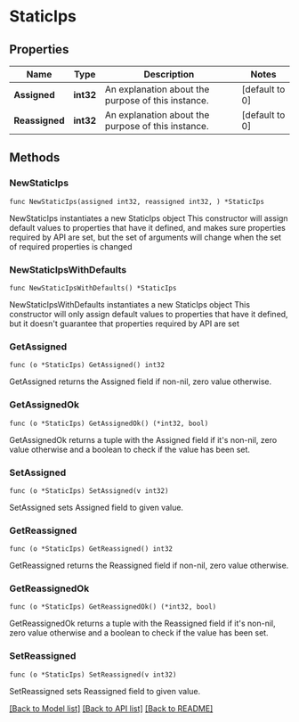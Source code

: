 # StaticIps

## Properties

Name | Type | Description | Notes
------------ | ------------- | ------------- | -------------
**Assigned** | **int32** | An explanation about the purpose of this instance. | [default to 0]
**Reassigned** | **int32** | An explanation about the purpose of this instance. | [default to 0]

## Methods

### NewStaticIps

`func NewStaticIps(assigned int32, reassigned int32, ) *StaticIps`

NewStaticIps instantiates a new StaticIps object
This constructor will assign default values to properties that have it defined,
and makes sure properties required by API are set, but the set of arguments
will change when the set of required properties is changed

### NewStaticIpsWithDefaults

`func NewStaticIpsWithDefaults() *StaticIps`

NewStaticIpsWithDefaults instantiates a new StaticIps object
This constructor will only assign default values to properties that have it defined,
but it doesn't guarantee that properties required by API are set

### GetAssigned

`func (o *StaticIps) GetAssigned() int32`

GetAssigned returns the Assigned field if non-nil, zero value otherwise.

### GetAssignedOk

`func (o *StaticIps) GetAssignedOk() (*int32, bool)`

GetAssignedOk returns a tuple with the Assigned field if it's non-nil, zero value otherwise
and a boolean to check if the value has been set.

### SetAssigned

`func (o *StaticIps) SetAssigned(v int32)`

SetAssigned sets Assigned field to given value.


### GetReassigned

`func (o *StaticIps) GetReassigned() int32`

GetReassigned returns the Reassigned field if non-nil, zero value otherwise.

### GetReassignedOk

`func (o *StaticIps) GetReassignedOk() (*int32, bool)`

GetReassignedOk returns a tuple with the Reassigned field if it's non-nil, zero value otherwise
and a boolean to check if the value has been set.

### SetReassigned

`func (o *StaticIps) SetReassigned(v int32)`

SetReassigned sets Reassigned field to given value.



[[Back to Model list]](../README.md#documentation-for-models) [[Back to API list]](../README.md#documentation-for-api-endpoints) [[Back to README]](../README.md)


